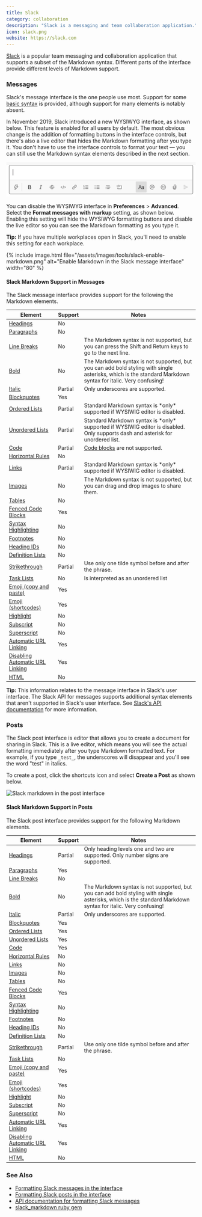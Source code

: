 ```yaml
---
title: Slack
category: collaboration
description: "Slack is a messaging and team collaboration application."
icon: slack.png
website: https://slack.com
---
```


[Slack](https://slack.com) is a popular team messaging and collaboration application that supports a subset of the Markdown syntax. Different parts of the interface provide different levels of Markdown support.

### Messages

Slack's message interface is the one people use most. Support for some [basic syntax](../basic-syntax.md) is provided, although support for many elements is notably absent.

In November 2019, Slack introduced a new WYSIWYG interface, as shown below. This feature is enabled for all users by default. The most obvious change is the addition of formatting buttons in the interface controls, but there's also a live editor that hides the Markdown formatting after you type it. You don't have to use the interface controls to format your text — you can still use the Markdown syntax elements described in the next section.

![Slack markdown in the message interface](../assets/images/tools/slack-messages.png)

You can disable the WYSIWYG interface in **Preferences** > **Advanced**. Select the **Format messages with markup** setting, as shown below. Enabling this setting will hide the WYSIWYG formatting buttons and disable the live editor so you can see the Markdown formatting as you type it.

<div class="alert alert-success">
  <i class="fas fa-lightbulb"></i> <strong>Tip:</strong> If you have multiple workplaces open in Slack, you'll need to enable this setting for each workplace.
</div>

{% include image.html file="/assets/images/tools/slack-enable-markdown.png" alt="Enable Markdown in the Slack message interface" width="80" %}

#### Slack Markdown Support in Messages

The Slack message interface provides support for the following the Markdown elements.

<table class="table table-bordered" style="font-size: 14px">
  <thead class="thead-light">
    <tr>
      <th>Element</th>
      <th>Support</th>
      <th>Notes</th>
    </tr>
  </thead>
  <tbody>
    <tr>
      <td><a href="/basic-syntax#headings">Headings</a></td>
      <td class="table-danger">No</td>
      <td></td>
    </tr>
    <tr>
      <td><a href="/basic-syntax/#paragraphs-1">Paragraphs</a></td>
      <td class="table-danger">No</td>
      <td></td>
    </tr>
    <tr>
      <td><a href="/basic-syntax/#line-breaks">Line Breaks</a></td>
      <td class="table-danger">No</td>
      <td>The Markdown syntax is not supported, but you can press the Shift and Return keys to go to the next line.</td>
    </tr>
    <tr>
      <td><a href="/basic-syntax#bold">Bold</a></td>
      <td class="table-danger">No</td>
      <td>The Markdown syntax is not supported, but you can add bold styling with single asterisks, which is the standard Markdown syntax for italic. Very confusing!</td>
    </tr>
    <tr>
      <td><a href="/basic-syntax#italic">Italic</a></td>
      <td class="table-warning">Partial</td>
      <td>Only underscores are supported.</td>
    </tr>
    <tr>
      <td><a href="/basic-syntax#blockquotes-1">Blockquotes</a></td>
      <td class="table-success">Yes</td>
      <td></td>
    </tr>
    <tr>
      <td><a href="/basic-syntax#ordered-lists">Ordered Lists</a></td>
      <td class="table-danger">Partial</td>
      <td>Standard Markdown syntax is *only* supported if WYSIWIG editor is disabled.</td>
    </tr>
    <tr>
      <td><a href="/basic-syntax#unordered-lists">Unordered Lists</a></td>
      <td class="table-danger">Partial</td>
      <td>Standard Markdown syntax is *only* supported if WYSIWIG editor is disabled. Only supports dash and asterisk for unordered list.</td>
    </tr>
    <tr>
      <td><a href="/basic-syntax#code">Code</a></td>
      <td class="table-warning">Partial</td>
      <td><a href="/basic-syntax/#code-blocks">Code blocks</a> are not supported.</td>
    </tr>
    <tr>
      <td><a href="/basic-syntax/#horizontal-rules">Horizontal Rules</a></td>
      <td class="table-danger">No</td>
      <td></td>
    </tr>
    <tr>
      <td><a href="/basic-syntax/#links">Links</a></td>
      <td class="table-danger">Partial</td>
      <td>Standard Markdown syntax is *only* supported if WYSIWIG editor is disabled.</td>
    </tr>
    <tr>
      <td><a href="/basic-syntax/#images-1">Images</a></td>
      <td class="table-danger">No</td>
      <td>The Markdown syntax is not supported, but you can drag and drop images to share them.</td>
    </tr>
    <tr>
      <td><a href="/extended-syntax/#tables">Tables</a></td>
      <td class="table-danger">No</td>
      <td></td>
    </tr>
    <tr>
      <td><a href="/extended-syntax/#fenced-code-blocks">Fenced Code Blocks</a></td>
      <td class="table-success">Yes</td>
      <td></td>
    </tr>
    <tr>
      <td><a href="/extended-syntax/#syntax-highlighting">Syntax Highlighting</a></td>
      <td class="table-danger">No</td>
      <td></td>
    </tr>
    <tr>
      <td><a href="/extended-syntax/#footnotes">Footnotes</a></td>
      <td class="table-danger">No</td>
      <td></td>
    </tr>
    <tr>
      <td><a href="/extended-syntax/#heading-ids">Heading IDs</a></td>
      <td class="table-danger">No</td>
      <td></td>
    </tr>
    <tr>
      <td><a href="/extended-syntax/#definition-lists">Definition Lists</a></td>
      <td class="table-danger">No</td>
      <td></td>
    </tr>
    <tr>
      <td><a href="/extended-syntax/#strikethrough">Strikethrough</a></td>
      <td class="table-warning">Partial</td>
      <td>Use only one tilde symbol before and after the phrase.</td>
    </tr>
    <tr>
      <td><a href="/extended-syntax/#task-lists">Task Lists</a></td>
      <td class="table-danger">No</td>
      <td>Is interpreted as an unordered list</td>
    </tr>
    <tr>
      <td><a href="/extended-syntax/#copying-and-pasting-emoji">Emoji (copy and paste)</a></td>
      <td class="table-success">Yes</td>
      <td></td>
    </tr>
    <tr>
      <td><a href="/extended-syntax/#using-emoji-shortcodes">Emoji (shortcodes)</a></td>
      <td class="table-success">Yes</td>
      <td></td>
    </tr>
    <tr>
      <td><a href="/extended-syntax/#highlight">Highlight</a></td>
      <td class="table-danger">No</td>
      <td></td>
    </tr>
    <tr>
      <td><a href="/extended-syntax/#subscript">Subscript</a></td>
      <td class="table-danger">No</td>
      <td></td>
    </tr>
    <tr>
      <td><a href="/extended-syntax/#superscript">Superscript</a></td>
      <td class="table-danger">No</td>
      <td></td>
    </tr>
    <tr>
      <td><a href="/extended-syntax/#automatic-url-linking">Automatic URL Linking</a></td>
      <td class="table-success">Yes</td>
      <td></td>
    </tr>
    <tr>
      <td><a href="/extended-syntax/#disabling-automatic-url-linking">Disabling Automatic URL Linking</a></td>
      <td class="table-danger">Yes</td>
      <td></td>
    </tr>
    <tr>
      <td><a href="/basic-syntax/#html">HTML</a></td>
      <td class="table-danger">No</td>
      <td></td>
    </tr>
  </tbody>
</table>

<div class="alert alert-success">
  <i class="fas fa-lightbulb"></i> <strong>Tip:</strong> This information relates to the message interface in Slack's user interface. The Slack API for messages supports additional syntax elements that aren't supported in Slack's user interface. See <a href="https://api.slack.com/messaging/composing/formatting">Slack's API documentation</a> for more information.
</div>

### Posts

The Slack post interface is editor that allows you to create a document for sharing in Slack. This is a live editor, which means you will see the actual formatting immediately after you type Markdown formatted text. For example, if you type `_test_`, the underscores will disappear and you'll see the word "test" in italics.

To create a post, click the shortcuts icon and select **Create a Post** as shown below.

<img src="/assets/images/tools/slack-posts.png" class="img-fluid" style="width:50%" alt="Slack markdown in the post interface">

#### Slack Markdown Support in Posts

The Slack post interface provides support for the following Markdown elements.

<table class="table table-bordered" style="font-size: 14px">
  <thead class="thead-light">
    <tr>
      <th>Element</th>
      <th>Support</th>
      <th>Notes</th>
    </tr>
  </thead>
  <tbody>
    <tr>
      <td><a href="/basic-syntax#headings">Headings</a></td>
      <td class="table-warning">Partial</td>
      <td>Only heading levels one and two are supported. Only number signs are supported.</td>
    </tr>
    <tr>
      <td><a href="/basic-syntax/#paragraphs-1">Paragraphs</a></td>
      <td class="table-success">Yes</td>
      <td></td>
    </tr>
    <tr>
      <td><a href="/basic-syntax/#line-breaks">Line Breaks</a></td>
      <td class="table-danger">No</td>
      <td></td>
    </tr>
    <tr>
      <td><a href="/basic-syntax#bold">Bold</a></td>
      <td class="table-danger">No</td>
      <td>The Markdown syntax is not supported, but you can add bold styling with single asterisks, which is the standard Markdown syntax for italic. Very confusing!</td>
    </tr>
    <tr>
      <td><a href="/basic-syntax#italic">Italic</a></td>
      <td class="table-warning">Partial</td>
      <td>Only underscores are supported.</td>
    </tr>
    <tr>
      <td><a href="/basic-syntax#blockquotes-1">Blockquotes</a></td>
      <td class="table-success">Yes</td>
      <td></td>
    </tr>
    <tr>
      <td><a href="/basic-syntax#ordered-lists">Ordered Lists</a></td>
      <td class="table-success">Yes</td>
      <td></td>
    </tr>
    <tr>
      <td><a href="/basic-syntax#unordered-lists">Unordered Lists</a></td>
      <td class="table-success">Yes</td>
      <td></td>
    </tr>
    <tr>
      <td><a href="/basic-syntax#code">Code</a></td>
      <td class="table-success">Yes</td>
      <td></td>
    </tr>
    <tr>
      <td><a href="/basic-syntax/#horizontal-rules">Horizontal Rules</a></td>
      <td class="table-danger">No</td>
      <td></td>
    </tr>
    <tr>
      <td><a href="/basic-syntax/#links">Links</a></td>
      <td class="table-danger">No</td>
      <td></td>
    </tr>
    <tr>
      <td><a href="/basic-syntax/#images-1">Images</a></td>
      <td class="table-danger">No</td>
      <td></td>
    </tr>
    <tr>
      <td><a href="/extended-syntax/#tables">Tables</a></td>
      <td class="table-danger">No</td>
      <td></td>
    </tr>
    <tr>
      <td><a href="/extended-syntax/#fenced-code-blocks">Fenced Code Blocks</a></td>
      <td class="table-success">Yes</td>
      <td></td>
    </tr>
    <tr>
      <td><a href="/extended-syntax/#syntax-highlighting">Syntax Highlighting</a></td>
      <td class="table-danger">No</td>
      <td></td>
    </tr>
    <tr>
      <td><a href="/extended-syntax/#footnotes">Footnotes</a></td>
      <td class="table-danger">No</td>
      <td></td>
    </tr>
    <tr>
      <td><a href="/extended-syntax/#heading-ids">Heading IDs</a></td>
      <td class="table-danger">No</td>
      <td></td>
    </tr>
    <tr>
      <td><a href="/extended-syntax/#definition-lists">Definition Lists</a></td>
      <td class="table-danger">No</td>
      <td></td>
    </tr>
    <tr>
      <td><a href="/extended-syntax/#strikethrough">Strikethrough</a></td>
      <td class="table-warning">Partial</td>
      <td>Use only one tilde symbol before and after the phrase.</td>
    </tr>
    <tr>
      <td><a href="/extended-syntax/#task-lists">Task Lists</a></td>
      <td class="table-danger">No</td>
      <td></td>
    </tr>
    <tr>
      <td><a href="/extended-syntax/#copying-and-pasting-emoji">Emoji (copy and paste)</a></td>
      <td class="table-success">Yes</td>
      <td></td>
    </tr>
    <tr>
      <td><a href="/extended-syntax/#using-emoji-shortcodes">Emoji (shortcodes)</a></td>
      <td class="table-success">Yes</td>
      <td></td>
    </tr>
    <tr>
      <td><a href="/extended-syntax/#highlight">Highlight</a></td>
      <td class="table-danger">No</td>
      <td></td>
    </tr>
    <tr>
      <td><a href="/extended-syntax/#subscript">Subscript</a></td>
      <td class="table-danger">No</td>
      <td></td>
    </tr>
    <tr>
      <td><a href="/extended-syntax/#superscript">Superscript</a></td>
      <td class="table-danger">No</td>
      <td></td>
    </tr>
    <tr>
      <td><a href="/extended-syntax/#automatic-url-linking">Automatic URL Linking</a></td>
      <td class="table-success">Yes</td>
      <td></td>
    </tr>
    <tr>
      <td><a href="/extended-syntax/#disabling-automatic-url-linking">Disabling Automatic URL Linking</a></td>
      <td class="table-success">Yes</td>
      <td></td>
    </tr>
    <tr>
      <td><a href="/basic-syntax/#html">HTML</a></td>
      <td class="table-danger">No</td>
      <td></td>
    </tr>
  </tbody>
</table>

### See Also

- [Formatting Slack messages in the interface](https://get.slack.help/hc/en-us/articles/202288908-Format-your-messages)
- [Formatting Slack posts in the interface](https://get.slack.help/hc/en-us/articles/203950418-Composing-a-Post#-formatting-options)
- [API documentation for formatting Slack messages](https://api.slack.com/messaging/composing/formatting)
- [slack_markdown ruby gem](https://github.com/rutan/slack_markdown)
